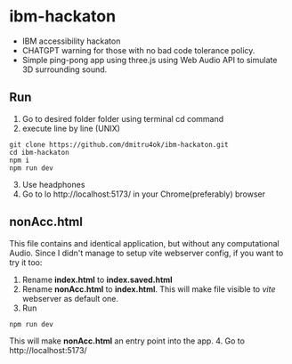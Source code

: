 # ibm-hackaton
* IBM accessibility hackaton
* CHATGPT warning for those with no bad code tolerance policy.
* Simple ping-pong app using three.js using Web Audio API to simulate 3D surrounding sound.


## Run
1. Go to desired folder folder using terminal cd command
2. execute line by line (UNIX)
```
git clone https://github.com/dmitru4ok/ibm-hackaton.git
cd ibm-hackaton
npm i
npm run dev
```
3. Use headphones
4. Go to lo http://localhost:5173/ in your Chrome(preferably) browser

## nonAcc.html
This file contains and identical application, but without any computational Audio. 
Since I didn't manage to setup vite webserver config,
if you want to try it too:
1. Rename **index.html** to **index.saved.html**
2. Rename **nonAcc.html** to **index.html**. This will make file visible to _vite_ webserver as default one.
3. Run 
```
npm run dev
```
This will make **nonAcc.html** an entry point into the app. 
4. Go to http://localhost:5173/